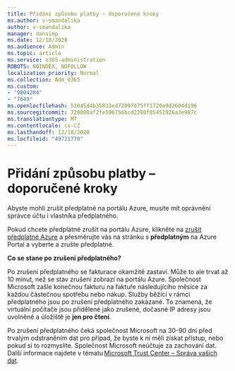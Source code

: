 ```yaml
---
title: Přidání způsobu platby – doporučené kroky
ms.author: v-smandalika
author: v-smandalika
manager: dansimp
ms.date: 12/18/2020
ms.audience: Admin
ms.topic: article
ms.service: o365-administration
ROBOTS: NOINDEX, NOFOLLOW
localization_priority: Normal
ms.collection: Adm_O365
ms.custom:
- "9004284"
- "7649"
ms.openlocfilehash: 51045d4b35833ed72097d75ff1720a9d2604d196
ms.sourcegitcommit: 728800af2fe596756bcd2280f85451926a3e987c
ms.translationtype: MT
ms.contentlocale: cs-CZ
ms.lasthandoff: 12/18/2020
ms.locfileid: "49721770"
---
```

# <a name="add-payment-method---recommended-steps"></a>Přidání způsobu platby – doporučené kroky

Abyste mohli zrušit předplatné na portálu Azure, musíte mít oprávnění správce účtu i vlastníka předplatného. 

Pokud chcete předplatné zrušit na portálu Azure, klikněte na [zrušit předplatné Azure](https://ms.portal.azure.com/#blade/Microsoft_Azure_Billing/SubscriptionsBlade) a přesměrujte vás na stránku s **předplatným** na Azure Portal a vyberte a zrušte předplatné. 

**Co se stane po zrušení předplatného?** 

Po zrušení předplatného se fakturace okamžitě zastaví. Může to ale trvat až 10 minut, než se stav zrušení zobrazí na portálu Azure. Společnost Microsoft zašle konečnou fakturu na faktuře následujícího měsíce za každou částečnou spotřebu nebo nákup. Služby běžící v rámci předplatného jsou po zrušení předplatného zakázané. To znamená, že virtuální počítače jsou přidělené jako zrušené, dočasné IP adresy jsou uvolněné a úložiště je **jen pro čtení**. 

Po zrušení předplatného čeká společnost Microsoft na 30-90 dní před trvalým odstraněním dat pro případ, že byste k ní měli získat přístup, nebo pokud si to rozmyslíte. Společnost Microsoft neúčtuje za zachování dat. Další informace najdete v tématu [Microsoft Trust Center – Správa vašich dat](https://www.microsoft.com/trust-center/privacy/data-management#leave).



